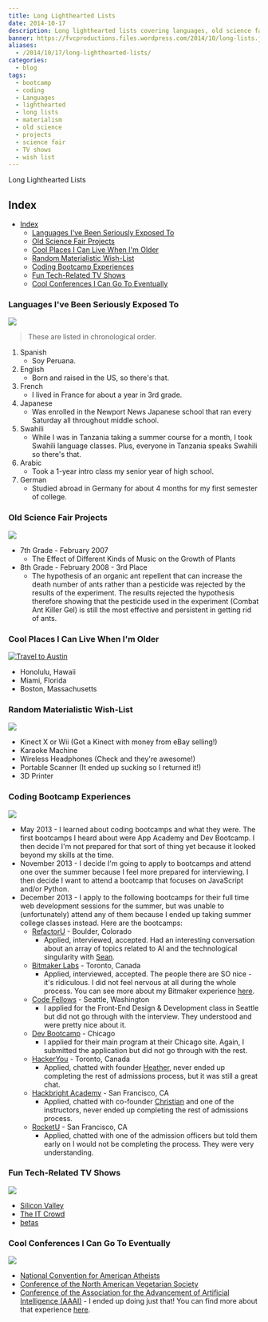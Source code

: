 ```yaml
---
title: Long Lighthearted Lists
date: 2014-10-17
description: Long lighthearted lists covering languages, old science fair project, coding bootcamps, cool places, TV shows, and conferences.
banner: https://fvcproductions.files.wordpress.com/2014/10/long-lists.jpg
aliases:
  - /2014/10/17/long-lighthearted-lists/
categories:
  - blog
tags:
  - bootcamp
  - coding
  - Languages
  - lighthearted
  - long lists
  - materialism
  - old science
  - projects
  - science fair
  - TV shows
  - wish list
---
```


Long Lighthearted Lists

## Index

- [Index](#index)
  - [Languages I've Been Seriously Exposed To](#languages-ive-been-seriously-exposed-to)
  - [Old Science Fair Projects](#old-science-fair-projects)
  - [Cool Places I Can Live When I'm Older](#cool-places-i-can-live-when-im-older)
  - [Random Materialistic Wish-List](#random-materialistic-wish-list)
  - [Coding Bootcamp Experiences](#coding-bootcamp-experiences)
  - [Fun Tech-Related TV Shows](#fun-tech-related-tv-shows)
  - [Cool Conferences I Can Go To Eventually](#cool-conferences-i-can-go-to-eventually)

### Languages I've Been Seriously Exposed To

![](https://www.clker.com/cliparts/5/9/c/2/1194984395619889880earth_globe_dan_gerhrads_01.svg.med.png)

> These are listed in chronological order.

1.  Spanish
    - Soy Peruana.
2.  English
    - Born and raised in the US, so there's that.
3.  French
    - I lived in France for about a year in 3rd grade.
4.  Japanese
    - Was enrolled in the Newport News Japanese school that ran every Saturday all throughout middle school.
5.  Swahili
    - While I was in Tanzania taking a summer course for a month, I took Swahili language classes. Plus, everyone in Tanzania speaks Swahili so there's that.
6.  Arabic
    - Took a 1-year intro class my senior year of high school.
7.  German
    - Studied abroad in Germany for about 4 months for my first semester of college.

### Old Science Fair Projects

![](https://shaullelementary.oursciencefair.com/doc.ashx?id=1491)

- 7th Grade - February 2007
  - The Effect of Different Kinds of Music on the Growth of Plants
- 8th Grade - February 2008 - 3rd Place
  - The hypothesis of an organic ant repellent that can increase the death number of ants rather than a pesticide was rejected by the results of the experiment. The results rejected the hypothesis therefore showing that the pesticide used in the experiment (Combat Ant Killer Gel) is still the most effective and persistent in getting rid of ants.

### Cool Places I Can Live When I'm Older

[![Travel to
Austin](https://fvcproductions.files.wordpress.com/2015/01/img_0074.jpg?w=294)](https://fvcproductions.files.wordpress.com/2015/01/img_0074.jpg)

- Honolulu, Hawaii
- Miami, Florida
- Boston, Massachusetts

### Random Materialistic Wish-List

![](https://s3.amazonaws.com/rapgenius/Genie-image.gif)

- Kinect X or Wii (Got a Kinect with money from eBay selling!)
- Karaoke Machine
- Wireless Headphones (Check and they're awesome!)
- Portable Scanner (It ended up sucking so I returned it!)
- 3D Printer

### Coding Bootcamp Experiences

![](https://cdn.skilledup.com/wp-content/uploads/2013/08/coding-bootcamp.jpg)

- May 2013 - I learned about coding bootcamps and what they were. The first bootcamps I heard about were App Academy and Dev Bootcamp. I then decide I'm not prepared for that sort of thing yet because it looked beyond my skills at the time.
- November 2013 - I decide I'm going to apply to bootcamps and attend one over the summer because I feel more prepared for interviewing. I then decide I want to attend a bootcamp that focuses on JavaScript and/or Python.
- December 2013 - I apply to the following bootcamps for their full time web development sessions for the summer, but was unable to (unfortunately) attend any of them because I ended up taking summer college classes instead. Here are the bootcamps:
  - [RefactorU](https://www.refactoru.com) - Boulder, Colorado
    - Applied, interviewed, accepted. Had an interesting conversation about an array of topics related to AI and the technological singularity with [Sean](https://twitter.com/seandaken 'Sean Daken - Twitter').
  - [Bitmaker Labs](https://bitmakerlabs.com) - Toronto, Canada
    - Applied, interviewed, accepted. The people there are SO nice - it's ridiculous. I did not feel nervous at all during the whole process. You can see more about my Bitmaker experience [here](/blog/2014/03/12/interview-bitmaker-labs/).
  - [Code Fellows](https://www.codefellows.org/ 'Code Fellows') - Seattle, Washington
    - I applied for the Front-End Design & Development class in Seattle but did not go through with the interview. They understood and were pretty nice about it.
  - [Dev Bootcamp](https://devbootcamp.com/ 'Dev Bootcamp') - Chicago
    - I applied for their main program at their Chicago site. Again, I submitted the application but did not go through with the rest.
  - [HackerYou](https://hackeryou.com) - Toronto, Canada
    - Applied, chatted with founder [Heather](https://twitter.com/heatherpayne 'Heather Payne - Twitter'), never ended up completing the rest of admissions process, but it was still a great chat.
  - [Hackbright Academy](https://www.hackbrightacademy.com) - San Francisco, CA
    - Applied, chatted with co-founder [Christian](https://twitter.com/chriszf 'Christian - Twitter') and one of the instructors, never ended up completing the rest of admissions process.
  - [RocketU](https://rocket-space.com/rocketu/ 'RocketU') - San Francisco, CA
    - Applied, chatted with one of the admission officers but told them early on I would not be completing the process. They were very understanding.

### Fun Tech-Related TV Shows

![](https://fanart.tv/fanart/tv/277165/hdtvlogo/silicon-valley-534724dd97592.png)

- [Silicon Valley](https://www.imdb.com/title/tt2575988/)
- [The IT Crowd](https://www.imdb.com/title/tt0487831/)
- [betas](https://www.imdb.com/title/tt3012184/)

### Cool Conferences I Can Go To Eventually

![](https://www.icwsm.org/2012/images/supported-by/aaai.png)

- [National Convention for American Atheists](https://atheists.org/convention2015)
- [Conference of the North American Vegetarian Society](https://www.vegetariansummerfest.org/index.htm)
- [Conference of the Association for the Advancement of Artificial Intelligence (AAAI)](https://www.aaai.org/Conferences/AAAI/aaai15.php) - I ended up doing just that! You can find more about that experience [here](https://fvcproductions.com/blog/2015/01/30/adventures-with-aaai-2015/ 'Adventures with AAAI').
